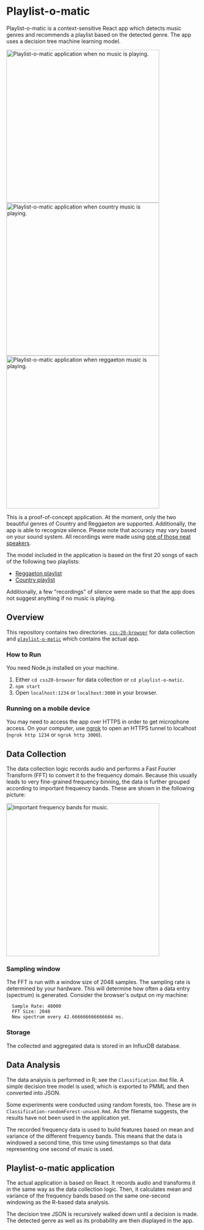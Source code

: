 # Playlist-o-matic

Playlist-o-matic is a context-sensitive React app which detects music genres and recommends a playlist based on the detected genre.
The app uses a decision tree machine learning model.

<p float="left">
<img src="https://github.com/ppati000/playlist-o-matic/blob/master/IMG_3894.PNG?raw=true" alt="Playlist-o-matic application when no music is playing." height="400">
<img src="https://github.com/ppati000/playlist-o-matic/blob/master/IMG_3895.PNG?raw=true" alt="Playlist-o-matic application when country music is playing." height="400">
<img src="https://github.com/ppati000/playlist-o-matic/blob/master/IMG_3896.PNG?raw=true" alt="Playlist-o-matic application when reggaeton music is playing." height="400">
</p>

This is a proof-of-concept application. At the moment, only the two beautiful genres of Country and Reggaeton are supported. Additionally, the app is able to recognize silence.
Please note that accuracy may vary based on your sound system.
All recordings were made using [one of those neat speakers](https://www.harmankardon.de/tragbare-lautsprecher-und-lautsprecher-fur-den-heimgebrauch/HK+GO+PLAY.html).

The model included in the application is based on the first 20 songs of each of the following two playlists:
* [Reggaeton playlist](https://open.spotify.com/playlist/0LvL28jH4syAESZvrvtJhX?si=eLWcrNdETBO6iqKk7ZBHaw)
* [Country playlist](https://open.spotify.com/playlist/0LvL28jH4syAESZvrvtJhX?si=cWXiSkWKS0mZKaGDREDRrg)

Additionally, a few "recordings" of silence were made so that the app does not suggest anything if no music is playing.

## Overview

This repository contains two directories. [`css-20-browser`](https://github.com/ppati000/playlist-o-matic/tree/master/css20-browser) for data collection and [`playlist-o-matic`](https://github.com/ppati000/playlist-o-matic/tree/master/playlist-o-matic) which contains the actual app.

### How to Run
You need Node.js installed on your machine.

1. Either `cd css20-browser` for data collection or `cd playlist-o-matic`.
2. `npm start`
3. Open `localhost:1234` or `localhost:3000` in your browser.

### Running on a mobile device
You may need to access the app over HTTPS in order to get microphone access. On your computer, use [ngrok](https://ngrok.com/download) to open an HTTPS tunnel to localhost (`ngrok http 1234` or `ngrok http 3000`).

## Data Collection

The data collection logic records audio and performs a Fast Fourier Transform (FFT) to convert it to the frequency domain.
Because this usually leads to very fine-grained frequency binning, the data is further grouped according to important frequency bands. These are shown in the following picture:

<img src="https://github.com/ppati000/playlist-o-matic/blob/master/css20-browser/FrequencySpectrumDivision.jpg?raw=true" alt="Important frequency bands for music." width="400" height="400">

### Sampling window

The FFT is run with a window size of 2048 samples. The sampling rate is determined by your hardware. This will determine how often a data entry (spectrum) is generated. Consider the browser's output on my machine:

```Some info:
  Sample Rate: 48000
  FFT Size: 2048
  New spectrum every 42.666666666666664 ms.
```

### Storage

The collected and aggregated data is stored in an InfluxDB database.

## Data Analysis

The data analysis is performed in R; see the `Classification.Rmd` file. A simple decision tree model is used, which is exported to PMML and then converted into JSON.

Some experiments were conducted using random forests, too.
These are in `Classification-randomForest-unused.Rmd`.
As the filename suggests, the results have not been used in the application yet.

The recorded frequency data is used to build features based on mean and variance of the different frequency bands.
This means that the data is windowed a second time, this time using timestamps so that data representing one second of music is used.

## Playlist-o-matic application

The actual application is based on React. It records audio and transforms it in the same way as the data collection logic. Then, it calculates mean and variance of the frequency bands based on the same one-second windowing as the R-based data analysis.

The decision tree JSON is recursively walked down until a decision is made. The detected genre as well as its probability are then displayed in the app.
